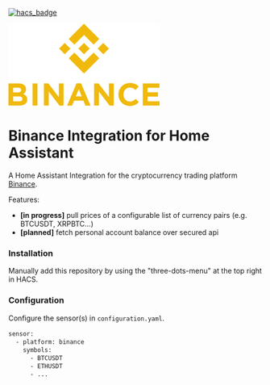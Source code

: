 [![hacs_badge](https://img.shields.io/badge/HACS-Custom-41BDF5.svg)](https://github.com/hacs/integration)



![Binance Logo](images/binance_logo.png)

# Binance Integration for Home Assistant
A Home Assistant Integration for the cryptocurrency trading platform [Binance](https://www.binance.com/en).

Features:
 - **[in progress]** pull prices of a configurable list of currency pairs (e.g. BTCUSDT, XRPBTC...)
 - **[planned]** fetch personal account balance over secured api

### Installation
Manually add this repository by using the "three-dots-menu" at the top right in HACS.

### Configuration
Configure the sensor(s) in ``configuration.yaml``. 
```
sensor:
  - platform: binance
    symbols:
      - BTCUSDT
      - ETHUSDT
      - ...
```
